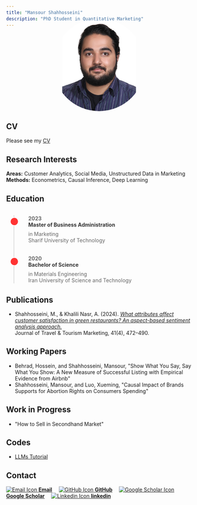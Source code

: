 ```yaml
---
title: "Mansour Shahhosseini"
description: "PhD Student in Quantitative Marketing"
---
```


<style>
footer {
    display: "" !important;
}
</style>

<style>
/* Remove the horizontal rule above the image */
hr {
  display: none; /* Hides all <hr> elements */
}

/* OR: Target only the first <hr> if others are needed */
header + hr {
  display: none;
}
</style>

<style>
/* Center the text */
.text-container {
  text-align: center;
  margin-bottom: 10px; /* Adjust space */
}
/* Profile image with larger size */
.my-profile-pic {
  display: block;
  margin: -40px auto 0 auto; /* Pulls the image up into the line */
  border-radius: 50%; /* Ensure circular shape */
  width: 250px; /* Adjust to fit */
  height: 250px;
  object-fit: contain;
  background-color: transparent; /* Ensure it blends with the background */
}
/* Black line - position controlled to prevent extra space */
.black-line {
  border: none;
  border-top: 2px solid black; /* Make the line bolder if needed */
  margin: 5px auto; /* Fine-tuned margin */
  width: 80%; /* Adjust width to fit layout */
}
</style>
<!-- Name and Title -->
<div class="text-container">
</div>
<!-- Profile Picture (Ensure it's transparent for a clean effect) -->
<img src="assets/profile.jpg" alt="Profile Photo" class="my-profile-pic" />

## CV
Please see my [CV](assets/MansourShahhosseini_CV.pdf)

## Research Interests
**Areas:** Customer Analytics, Social Media, Unstructured Data in Marketing   
**Methods:** Econometrics, Causal Inference, Deep Learning

## <a name="education"></a>Education
<!-- Inline CSS for a simple vertical timeline -->
<style>
.timeline {
  position: relative;
  margin: 2rem 0;
  padding: 0;
  list-style: none;
}
.timeline::before {
  content: '';
  position: absolute;
  left: 20px;
  top: 0;
  bottom: 0;
  width: 2px;
  background: #ddd;
}
.timeline-item {
  position: relative;
  margin: 2rem 0;
  padding-left: 60px;
}
.timeline-item::before {
  content: '';
  position: absolute;
  left: 10px;
  top: 5px;
  width: 20px;
  height: 20px;
  border-radius: 50%;
  background: #ff3333; /* Pink circle */
  border: 2px solid #fff;
}
.timeline-year {
  font-weight: bold;
  color: #666;
}
.timeline-content h4 {
  margin: 0;
  font-weight: bold;
  color: #333;
}
.timeline-content p {
  margin: 0.5rem 0 0;
  color: #666;
}

.timeline li {
  list-style: none !important;
  list-style-type: none !important;
}
</style>

<ul class="timeline">
  <li class="timeline-item">
    <span class="timeline-year">2023</span>
    <div class="timeline-content">
      <h4>Master of Business Administration</h4>
      <p>in Marketing<br>Sharif University of Technology</p>
    </div>
  </li>
  <li class="timeline-item">
    <span class="timeline-year">2020</span>
    <div class="timeline-content">
      <h4>Bachelor of Science</h4>
      <p>in Materials Engineering<br>Iran University of Science and Technology</p>
    </div>
  </li>
</ul>

## <a name="publications"></a>Publications
- Shahhosseini, M., & Khalili Nasr, A. (2024). [*What attributes affect customer satisfaction in green restaurants? An aspect-based sentiment analysis approach.*](assets/WAACSGR.pdf)  
  Journal of Travel & Tourism Marketing, 41(4), 472–490.  
  
## <a name="working-papers"></a>Working Papers
- Behrad, Hossein, and Shahhosseini, Mansour, "Show What You Say, Say What You Show: A New Measure of Successful Listing with Empirical Evidence from Airbnb"
- Shahhosseini, Mansour, and Luo, Xueming, "Causal Impact of Brands Supports for Abortion Rights on Consumers Spending"

## <a name="working-in_progress"></a>Work in Progress
- "How to Sell in Secondhand Market"
  
## <a name="codes"></a>Codes
- [LLMs Tutorial](https://github.com/MansourShahhosseini/LLM-Tutorial)

## <a name="contact"></a>Contact
<!-- Example: inline links with icons and spacing -->
[<img src="https://img.icons8.com/ios-filled/20/000000/new-post.png" alt="Email Icon"> **Email**](mailto:mansour.shahhosseini@temple.edu)&emsp;
[<img src="https://img.icons8.com/ios-glyphs/20/000000/github.png" alt="GitHub Icon"> **GitHub**](https://github.com/MansourShahhosseini)&emsp;
[<img src="https://upload.wikimedia.org/wikipedia/commons/thumb/c/c7/Google_Scholar_logo.svg/768px-Google_Scholar_logo.svg.png" width="20" height="20" alt="Google Scholar Icon"> **Google Scholar**](https://scholar.google.com/citations?user=8iK7T7EAAAAJ&hl=en)&emsp;
[<img src="https://pbs.twimg.com/profile_images/1478307374506995713/6RA1Ax4__400x400.jpg" width="20" height="20" alt="Linkedin Icon"> **linkedin**](https://www.linkedin.com/in/mansourshahhosseini/)
